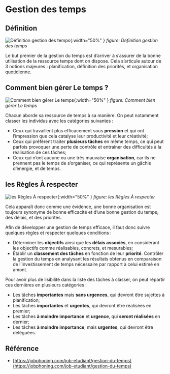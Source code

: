 
# Gestion des temps

<!-- new slide -->

## Définition

![Définition gestion des temps](/Gestion-des-temps/images/introduction.png){:width="50%" }
_figure: Définition gestion des temps_

<!-- note -->

Le but premier de la gestion du temps est d’arriver à s’assurer de la bonne utilisation de la ressource temps dont on dispose. Cela s’articule autour de 3 notions majeures : planification, définition des priorités, et organisation quotidienne.

<!-- new slide -->

## Comment bien gérer Le temps ?

![Comment bien gérer Le temps](/Gestion-des-temps/images/gérer-Le-temps.png){:width="50%" }
_figure: Comment bien gérer Le temps_

<!-- note -->

Chacun aborde sa ressource de temps à sa manière. On peut notamment classer les individus avec les catégories suivantes :

- Ceux qui travaillent plus efficacement sous **pression** et qui ont l’impression que cela catalyse leur productivité et leur créativité;
- Ceux qui préfèrent traiter **plusieurs tâches** en même temps, ce qui peut parfois provoquer une perte de contrôle et entraîner des difficultés à la réalisation de ces tâches;
- Ceux qui n’ont aucune ou une très mauvaise **organisation**, car ils ne prennent pas le temps de s’organiser, ce qui représente un gâchis d’énergie, et de temps.


<!-- new slide -->

## les Règles À respecter

![les Règles À respecter](/Gestion-des-temps/images/regles-respecter.png){:width="50%" }
_figure: les Règles À respecter_

<!-- note -->

Cela apparaît donc comme une évidence, une bonne organisation est toujours synonyme de bonne efficacité et d’une bonne gestion du temps, des délais, et des priorités.

Afin de développer une gestion de temps efficace, il faut donc suivre quelques règles et respecter quelques conditions :

- Déterminer les **objectifs** ainsi que les **délais associés**, en considérant les objectifs comme réalisables, concrets, et mesurables;
- Établir un **classement des tâches** en fonction de leur **priorité**.
Contrôler la gestion du temps en analysant les résultats obtenus en comparaison de l’investissement de temps nécessaire par rapport à celui estimé en amont.

Pour avoir plus de lisibilité dans la liste des tâches à classer, on peut répartir ces dernières en plusieurs catégories :

- Les tâches **importantes** mais **sans urgences**, qui devront être sujettes à planification;
- Les tâches **importantes** et **urgentes**, qui devront être réalisées en premier;
- Les tâches **à moindre importance** et **urgence**, qui **seront réalisées** en dernier;
- Les tâches **à moindre importance**, mais **urgentes**, qui devront être déléguées.

<!-- new slide -->

## Référence

- [https://jobphoning.com/job-etudiant/gestion-du-temps](https://jobphoning.com/job-etudiant/gestion-du-temps)

